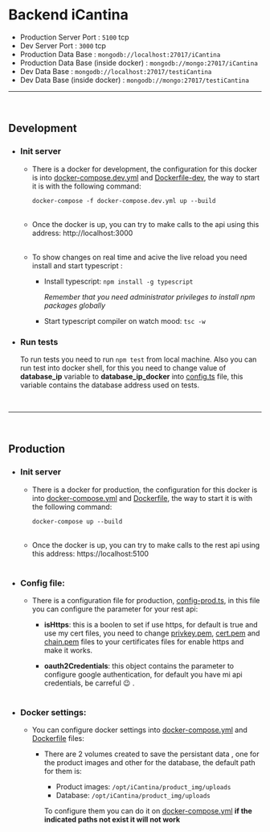 <h1>Backend iCantina</h1>

* Production Server Port : `5100` tcp
* Dev Server Port : `3000` tcp
* Production Data Base : `mongodb://localhost:27017/iCantina`
* Production Data Base (inside docker) : `mongodb://mongo:27017/iCantina`
* Dev Data Base : `mongodb://localhost:27017/testiCantina`
* Dev Data Base (inside docker) : `mongodb://mongo:27017/testiCantina`

<hr>
<br>

<h2>Development</h2>



* <h3><b>Init server</b></h3>

  * There is a docker for development, the configuration for this docker is into [docker-compose.dev.yml](docker-compose.dev.yml) and [Dockerfile-dev](Dockerfile-dev), the way to start it is with the following command:

    ```docker-compose -f docker-compose.dev.yml up --build ```
<br><br>
  * Once the docker is up, you can try to make calls to the api using this address: http://localhost:3000
<br><br>


  * To show changes on real time and acive the live reload you need install and  start typescript :


    + Install typescript: ```npm install -g typescript```

      <em> Remember that you need administrator privileges to install  npm packages globally</em>

    + Start typescript compiler on watch mood: ```tsc -w```

*  <h3><b>Run tests</b></h3>

    To run tests you need to run ```npm test``` from local machine.
    Also you can run test into docker shell, for this you need to change value of **database_ip** variable to **database_ip_docker** into [config.ts](config.ts) file, this variable contains the database address used on tests.

<br><hr><br>
<h2>Production</h2>

* <h3><b>Init server</b></h3>

  * There is a docker for production, the configuration for this docker is into [docker-compose.yml](docker-compose.yml) and [Dockerfile](Dockerfile), the way to start it is with the following command:

    ```docker-compose up --build```
<br><br>
  * Once the docker is up, you can try to make calls to the rest api using this address: https://localhost:5100
<br><br>
* <h3><b>Config file: </b></h3>

  * There is a configuration file for production, [config-prod.ts](config-prod.ts), in this file you can configure the parameter for your rest api:

    * **isHttps**: this is a boolen to set if use https, for default is true and use my cert files, you need to change [privkey.pem](privkey.pem), [cert.pem](cert.pem) and [chain.pem](chain.pem) files to your certificates files for enable https and make it works.

    * **oauth2Credentials**: this object contains the parameter to configure google authentication, for default you have mi api credentials, be carreful :wink: .
  <br><br>
* <h3><b>Docker settings: </b></h3>

  * You can configure docker settings into [docker-compose.yml](docker-compose.yml) and [Dockerfile](Dockerfile) files:

    * There are 2 volumes created to save the persistant data , one for the product images and other for the database, the default path for them is:
      *  Product images: ```/opt/iCantina/product_img/uploads```
      *  Database: ```/opt/iCantina/product_img/uploads```

       To configure them you can do it on [docker-compose.yml](docker-compose.yml) **if the indicated paths not exist it will not work**

